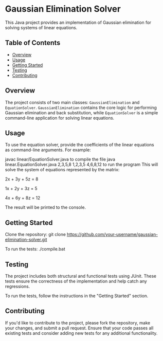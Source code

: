 # Gaussian Elimination Solver

This Java project provides an implementation of Gaussian elimination for solving systems of linear equations.

## Table of Contents
- [Overview](#overview)
- [Usage](#usage)
- [Getting Started](#getting-started)
- [Testing](#testing)
- [Contributing](#contributing)

## Overview

The project consists of two main classes: `GaussianElimination` and `EquationSolver`. `GaussianElimination` contains the core logic for performing Gaussian elimination and back substitution, while `EquationSolver` is a simple command-line application for solving linear equations.

## Usage

To use the equation solver, provide the coefficients of the linear equations as command-line arguments. For example:

javac linear/EquationSolver.java to compile the file
java linear.EquationSolver.java  2,3,5,8 1,2,3,5 4,6,8,12 to run the program
This will solve the system of equations represented by the matrix:

2x + 3y + 5z = 8

1x + 2y + 3z = 5

4x + 6y + 8z = 12

The result will be printed to the console.

## Getting Started
Clone the repository:
git clone https://github.com/your-username/gaussian-elimination-solver.git

To run the tests:
./compile.bat

## Testing
The project includes both structural and functional tests using JUnit. These tests ensure the correctness of the implementation and help catch any regressions.

To run the tests, follow the instructions in the "Getting Started" section.

## Contributing
If you'd like to contribute to the project, please fork the repository, make your changes, and submit a pull request. Ensure that your code passes all existing tests and consider adding new tests for any additional functionality.
